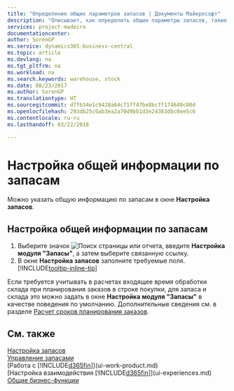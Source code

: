 ```yaml
---
title: "Определение общих параметров запасов | Документы Майкрософт"
description: "Описывает, как определить общие параметры запасов, такие как серии номеров и склады, чтобы вы могли, например, управлять своими складами или запасами."
services: project-madeira
documentationcenter: 
author: SorenGP
ms.service: dynamics365-business-central
ms.topic: article
ms.devlang: na
ms.tgt_pltfrm: na
ms.workload: na
ms.search.keywords: warehouse, stock
ms.date: 08/23/2017
ms.author: SorenGP
ms.translationtype: HT
ms.sourcegitcommit: d7fb34e1c9428a64c71ff47be8bcff174649c00d
ms.openlocfilehash: 293db25c6ab3ea2a70d9bb1d3e24383dbc0ee5c6
ms.contentlocale: ru-ru
ms.lasthandoff: 03/22/2018

---
```

# <a name="set-up-general-inventory-information"></a>Настройка общей информации по запасам
Можно указать общую информацию по запасам в окне **Настройка запасов**.

## <a name="to-set-up-general-inventory-information"></a>Настройка общей информации по запасам
1. Выберите значок ![Поиск страницы или отчета](media/ui-search/search_small.png "Значок поиска страницы или отчета"), введите **Настройка модуля "Запасы"**, а затем выберите связанную ссылку.
2. В окне **Настройка запасов** заполните требуемые поля. [!INCLUDE[tooltip-inline-tip](includes/tooltip-inline-tip_md.md)]

Если требуется учитывать в расчетах входящее время обработки склада при планирования заказов в строке покупки, для запаса и склада это можно задать в окне **Настройка модуля "Запасы"** в качестве поведения по умолчанию. Дополнительные сведения см. в разделе [Расчет сроков планирования заказов](sales-how-to-calculate-order-promising-dates.md).  

## <a name="see-also"></a>См. также
[Настройка запасов](inventory-setup-inventory.md)  
[Управление запасами](inventory-manage-inventory.md)  
[Работа с [!INCLUDE[d365fin](includes/d365fin_md.md)]](ui-work-product.md)  
[Настройка взаимодействия [!INCLUDE[d365fin](includes/d365fin_md.md)]](ui-experiences.md)  
[Общие бизнес-функции](ui-across-business-areas.md)

